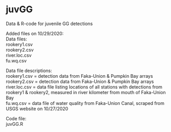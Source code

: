# juvGG
Data & R-code for juvenile GG detections 

Added files on 10/29/2020: <br>
  Data files: <br>
    rookery1.csv <br>
    rookery2.csv <br>
    river.loc.csv <br>
    fu.wq.csv <br>

Data file descriptions: <br>
    rookery1.csv = detection data from Faka-Union & Pumpkin Bay arrays <br>
    rookery2.csv = detection data from Faka-Union & Pumpkin Bay arrays <br>
    river.loc.csv = data file listing locations of all stations with detections from rookery1 & rookery2, measured in river kilometer from mouth of Faka-Union Bay <br>
    fu.wq.csv = data file of water quality from Faka-Union Canal, scraped from USGS website on 10/27/2020 <br>
    
Code file: <br>
    juvGG.R
    
    
    
    
    
